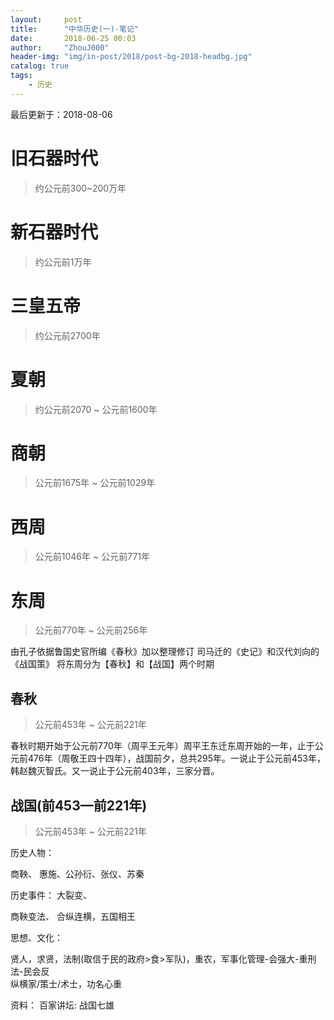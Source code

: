 ```yaml
---
layout:     post
title:      "中华历史(一)-笔记"
date:       2018-06-25 00:03
author:     "ZhouJ000"
header-img: "img/in-post/2018/post-bg-2018-headbg.jpg"
catalog: true
tags:
    - 历史
--- 
```


<font id="last-updated">最后更新于：2018-08-06</font>

# 旧石器时代
> 约公元前300~200万年

# 新石器时代
> 约公元前1万年

# 三皇五帝
> 约公元前2700年

# 夏朝
> 约公元前2070 ~ 公元前1600年

# 商朝
> 公元前1675年 ~ 公元前1029年

# 西周
> 公元前1046年 ~ 公元前771年

# 东周
> 公元前770年 ~ 公元前256年

由孔子依据鲁国史官所编《春秋》加以整理修订
司马迁的《史记》和汉代刘向的《战国策》
将东周分为【春秋】和【战国】两个时期

## 春秋
> 公元前453年 ~ 公元前221年

春秋时期开始于公元前770年（周平王元年）周平王东迁东周开始的一年，止于公元前476年（周敬王四十四年），战国前夕，总共295年。一说止于公元前453年，韩赵魏灭智氏。又一说止于公元前403年，三家分晋。

## 战国(前453—前221年)
> 公元前453年 ~ 公元前221年

历史人物：

商鞅、
惠施、公孙衍、张仪、苏秦

历史事件：
大裂变、

商鞅变法、
合纵连横，五国相王

思想、文化：

贤人，求贤，法制(取信于民的政府>食>军队)，重农，军事化管理-会强大-重刑法-民会反  
纵横家/策士/术士，功名心重

资料：
百家讲坛: 战国七雄
